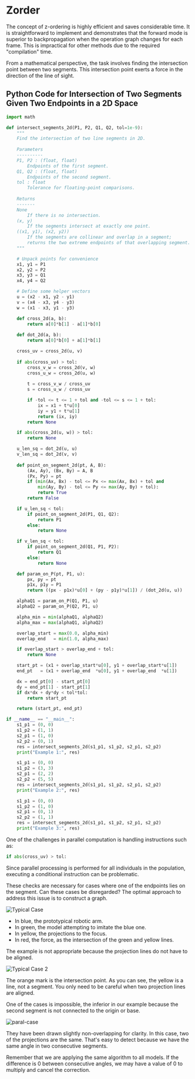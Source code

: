 # Zorder
The concept of z-ordering is highly efficient and saves considerable time. It is straightforward to implement and demonstrates that the forward mode is superior to backpropagation when the operation graph changes for each frame. This is impractical for other methods due to the required "compilation" time.

From a mathematical perspective, the task involves finding the intersection point between two segments. This intersection point exerts a force in the direction of the line of sight.

## Python Code for Intersection of Two Segments Given Two Endpoints in a 2D Space

```python
import math

def intersect_segments_2d(P1, P2, Q1, Q2, tol=1e-9):
    """
    Find the intersection of two line segments in 2D.
    
    Parameters
    ----------
    P1, P2 : (float, float)
        Endpoints of the first segment.
    Q1, Q2 : (float, float)
        Endpoints of the second segment.
    tol : float
        Tolerance for floating-point comparisons.
    
    Returns
    -------
    None
        If there is no intersection.
    (x, y)
        If the segments intersect at exactly one point.
    ((x1, y1), (x2, y2))
        If the segments are collinear and overlap in a segment;
        returns the two extreme endpoints of that overlapping segment.
    """

    # Unpack points for convenience
    x1, y1 = P1
    x2, y2 = P2
    x3, y3 = Q1
    x4, y4 = Q2

    # Define some helper vectors
    u = (x2 - x1, y2 - y1)
    v = (x4 - x3, y4 - y3)
    w = (x1 - x3, y1 - y3)

    def cross_2d(a, b):
        return a[0]*b[1] - a[1]*b[0]
    
    def dot_2d(a, b):
        return a[0]*b[0] + a[1]*b[1]

    cross_uv = cross_2d(u, v)
    
    if abs(cross_uv) > tol:
        cross_v_w = cross_2d(v, w)
        cross_u_w = cross_2d(u, w)
        
        t = cross_v_w / cross_uv
        s = cross_u_w / cross_uv

        if -tol <= t <= 1 + tol and -tol <= s <= 1 + tol:
            ix = x1 + t*u[0]
            iy = y1 + t*u[1]
            return (ix, iy)
        return None

    if abs(cross_2d(u, w)) > tol:
        return None

    u_len_sq = dot_2d(u, u)
    v_len_sq = dot_2d(v, v)
    
    def point_on_segment_2d(pt, A, B):
        (Ax, Ay), (Bx, By) = A, B
        (Px, Py) = pt
        if (min(Ax, Bx) - tol <= Px <= max(Ax, Bx) + tol and
            min(Ay, By) - tol <= Py <= max(Ay, By) + tol):
            return True
        return False

    if u_len_sq < tol:
        if point_on_segment_2d(P1, Q1, Q2):
            return P1
        else:
            return None

    if v_len_sq < tol:
        if point_on_segment_2d(Q1, P1, P2):
            return Q1
        else:
            return None

    def param_on_P(pt, P1, u):
        px, py = pt
        p1x, p1y = P1
        return ((px - p1x)*u[0] + (py - p1y)*u[1]) / (dot_2d(u, u))

    alphaQ1 = param_on_P(Q1, P1, u)
    alphaQ2 = param_on_P(Q2, P1, u)

    alpha_min = min(alphaQ1, alphaQ2)
    alpha_max = max(alphaQ1, alphaQ2)

    overlap_start = max(0.0, alpha_min)
    overlap_end   = min(1.0, alpha_max)

    if overlap_start > overlap_end + tol:
        return None

    start_pt = (x1 + overlap_start*u[0], y1 + overlap_start*u[1])
    end_pt   = (x1 + overlap_end  *u[0], y1 + overlap_end  *u[1])

    dx = end_pt[0] - start_pt[0]
    dy = end_pt[1] - start_pt[1]
    if dx*dx + dy*dy < tol*tol:
        return start_pt

    return (start_pt, end_pt)

if __name__ == "__main__":
    s1_p1 = (0, 0)
    s1_p2 = (1, 1)
    s2_p1 = (1, 0)
    s2_p2 = (0, 1)
    res = intersect_segments_2d(s1_p1, s1_p2, s2_p1, s2_p2)
    print("Example 1:", res)

    s1_p1 = (0, 0)
    s1_p2 = (3, 3)
    s2_p1 = (2, 2)
    s2_p2 = (5, 5)
    res = intersect_segments_2d(s1_p1, s1_p2, s2_p1, s2_p2)
    print("Example 2:", res)

    s1_p1 = (0, 0)
    s1_p2 = (1, 0)
    s2_p1 = (0, 1)
    s2_p2 = (1, 1)
    res = intersect_segments_2d(s1_p1, s1_p2, s2_p1, s2_p2)
    print("Example 3:", res)
```

One of the challenges in parallel computation is handling instructions such as:

```python
if abs(cross_uv) > tol:
```

Since parallel processing is performed for all individuals in the population, executing a conditional instruction can be problematic.

These checks are necessary for cases where one of the endpoints lies on the segment. Can these cases be disregarded? The optimal approach to address this issue is to construct a graph.

![Typical Case](assets/typical-case.png)

- In blue, the prototypical robotic arm.
- In green, the model attempting to imitate the blue one.
- In yellow, the projections to the focus.
- In red, the force, as the intersection of the green and yellow lines.

The example is not appropriate because the projection lines do not have to be aligned.

![Typical Case 2](assets/typical-case2.png)

The orange mark is the intersection point. As you can see, the yellow is a line, not a segment. You only need to be careful when two projection lines are aligned.

One of the cases is impossible, the inferior in our example because the second segment is not connected to the origin or base. 

![paral-case](assets/paral-case.png)

They have been drawn slightly non-overlapping for clarity.
In this case, two of the projections are the same. That's easy to detect because we have the same angle in two consecutive segments.

Remember that we are applying the same algorithm to all models. If the difference is 0 between consecutive angles, we may have a value of 0 to multiply and cancel the correction.
